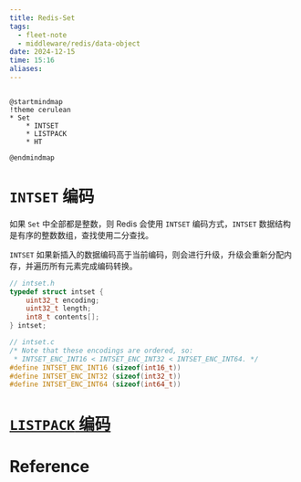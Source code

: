 ```yaml
---
title: Redis-Set
tags:
  - fleet-note
  - middleware/redis/data-object
date: 2024-12-15
time: 15:16
aliases:
---
```


```plantuml

@startmindmap
!theme cerulean
* Set
	* INTSET
	* LISTPACK
	* HT

@endmindmap
```

# `INTSET` 编码

如果 `Set` 中全部都是整数，则 Redis 会使用 `INTSET` 编码方式，`INTSET` 数据结构是有序的整数数组，查找使用二分查找。

`INTSET` 如果新插入的数据编码高于当前编码，则会进行升级，升级会重新分配内存，并遍历所有元素完成编码转换。

```c
// intset.h
typedef struct intset {
    uint32_t encoding;
    uint32_t length;
    int8_t contents[];
} intset;

// intset.c
/* Note that these encodings are ordered, so:
 * INTSET_ENC_INT16 < INTSET_ENC_INT32 < INTSET_ENC_INT64. */
#define INTSET_ENC_INT16 (sizeof(int16_t))
#define INTSET_ENC_INT32 (sizeof(int32_t))
#define INTSET_ENC_INT64 (sizeof(int64_t))
```


# [`LISTPACK` 编码](Redis-List.md#`LISTPACK`编码)





# Reference
